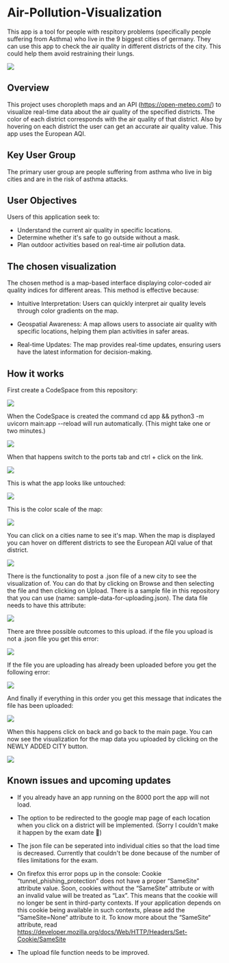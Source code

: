 # Air-Pollution-Visualization
This app is a tool for people with respitory problems (specifically people suffering from Asthma) who live in the 9 biggest cities of germany. They can use this app to check the air quality in different districts of the city. This could help them avoid restraining their lungs.

<img src='readme images/Screenshot 2024-01-26 122648.png'>

## Overview
This project uses choropleth maps and an API (https://open-meteo.com/) to visualize real-time data about the air quality of the specified districts. The color of each district corresponds with the air quality of that district. Also by hovering on each district the user can get an accurate air quality value. This app uses the European AQI.


## Key User Group
The primary user group are people suffering from asthma who live in big cities and are in the risk of asthma attacks.


## User Objectives
Users of this application seek to:

* Understand the current air quality in specific locations.
* Determine whether it's safe to go outside without a mask.
* Plan outdoor activities based on real-time air pollution data.

## The chosen visualization
The chosen method is a map-based interface displaying color-coded air quality indices for different areas. This method is effective because:

* Intuitive Interpretation: Users can quickly interpret air quality levels through color gradients on the map.

* Geospatial Awareness: A map allows users to associate air quality with specific locations, helping them plan activities in safer areas.

* Real-time Updates: The map provides real-time updates, ensuring users have the latest information for decision-making.

## How it works
First create a CodeSpace from this repository:

<img src='readme images/00.png'>

When the CodeSpace is created the command cd app && python3 -m uvicorn main:app --reload will run automatically. (This might take one or two minutes.)

<img src='readme images/01.png'>

When that happens switch to the ports tab and ctrl + click on the link.

<img src='readme images/02.png'>

This is what the app looks like untouched:

<img src='readme images/1.png'>

This is the color scale of the map:

<img src='readme images/color guide.png'>

You can click on a cities name to see it's map. When the map is displayed you can hover on different districts to see the European AQI value of that district.

<img src='readme images/Screenshot 2024-01-26 123120.png'>

There is the functionality to post a .json file of a new city to see the visualization of. You can do that by clicking on Browse and then selecting the file and then clicking on Upload. There is a sample file in this repository that you can use (name: sample-data-for-uploading.json). The data file needs to have this attribute:

<img src='readme images/3.png'>

There are three possible outcomes to this upload. if the file you upload is not a .json file you get this error:

<img src='readme images/7.png'>

If the file you are uploading has already been uploaded before you get the following error:

<img src='readme images/5.png'>

And finally if everything in this order you get this message that indicates the file has been uploaded:

<img src='readme images/4.png'>

When this happens click on back and go back to the main page. You can now see the visualization for the map data you uploaded by clicking on the NEWLY ADDED CITY button.

<img src='readme images/Screenshot 2024-01-26 123052.png'>

## Known issues and upcoming updates

* If you already have an app running on the 8000 port the app will not load.

* The option to be redirected to the google map page of each location when you click on a district will be implemented. (Sorry I couldn't make it happen by the exam date 🥲)
  
* The json file can be seperated into individual cities so that the load time is decreased. Currently that couldn't be done because of the number of files limitations for the exam.
  
* On firefox this error pops up in the console: Cookie “tunnel_phishing_protection” does not have a proper “SameSite” attribute value. Soon, cookies without the “SameSite” attribute or with an invalid value will be treated as “Lax”. This means that the cookie will no longer be sent in third-party contexts. If your application depends on this cookie being available in such contexts, please add the “SameSite=None“ attribute to it. To know more about the “SameSite“ attribute, read https://developer.mozilla.org/docs/Web/HTTP/Headers/Set-Cookie/SameSite

* The upload file function needs to be improved.

